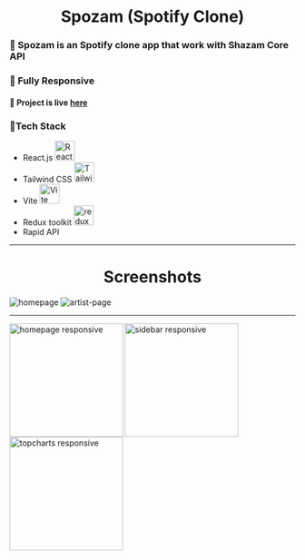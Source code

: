 <h1 align="center">Spozam (Spotify Clone)</h1>

<h3>🔵 Spozam is an Spotify clone app that work with Shazam Core API</h3>
<h3>🔵 Fully Responsive</h3>
<h4>🔵 Project is live <a href="https://spozam.netlify.app/">here</a></h4>

<h3>🔵Tech Stack</h3>
<ul>
<li>React.js <img src="https://github.com/get-icon/geticon/raw/master/icons/react.svg" alt="React" width="35px" height="35px"></li>
<li>Tailwind CSS <img src="https://github.com/get-icon/geticon/raw/master/icons/tailwindcss-icon.svg" alt="Tailwind CSS" width="35px" height="35px"></li>
<li>Vite <img src="https://github.com/get-icon/geticon/raw/master/icons/vite.svg" alt="Vite" width="35px" height="35px"></li>
<li>Redux toolkit <img src="https://github.com/get-icon/geticon/raw/master/icons/redux.svg" alt="redux" width="35px" height="35px"></li>
<li>Rapid API</li>
</ul>

<hr>

<h1 align="center">Screenshots</h1>

<img src="https://res.cloudinary.com/dhe2rvexr/image/upload/v1667991707/Spozam/Screenshot_2022-11-09_at_12-57-35_Lyriks_tj2z6z.png" alt="homepage">
<img src="https://res.cloudinary.com/dhe2rvexr/image/upload/v1667991704/Spozam/Screenshot_2022-11-09_at_12-58-21_Lyriks_spfgk2.png" alt="artist-page">
<hr>
<img src="https://res.cloudinary.com/dhe2rvexr/image/upload/v1667991704/Spozam/spozam.netlify.app__iPhone_6_7_8_2_t2gy1u.png" alt="homepage responsive" align="left" width="200" heigth="400">
<img src="https://res.cloudinary.com/dhe2rvexr/image/upload/v1667991707/Spozam/spozam.netlify.app__iPhone_6_7_8_1_zyfunv.png" alt="sidebar responsive" align="left" width="200" heigth="400">
<img src="https://res.cloudinary.com/dhe2rvexr/image/upload/v1667991704/Spozam/spozam.netlify.app__iPhone_6_7_8_2_t2gy1u.png" alt="topcharts responsive" align="center" width="200" heigth="400">